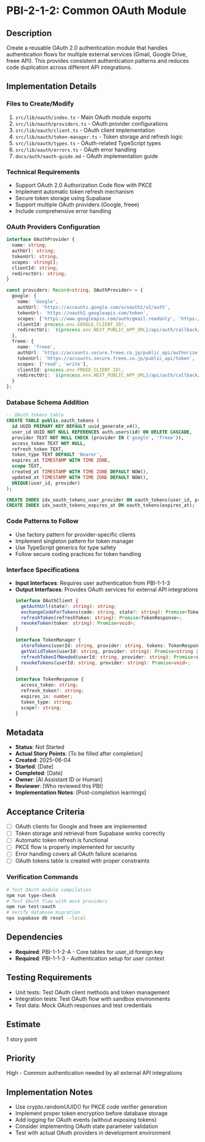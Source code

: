 # PBI-2-1-2: Common OAuth Module

## Description
Create a reusable OAuth 2.0 authentication module that handles authentication flows for multiple external services (Gmail, Google Drive, freee API). This provides consistent authentication patterns and reduces code duplication across different API integrations.

## Implementation Details

### Files to Create/Modify
1. `src/lib/oauth/index.ts` - Main OAuth module exports
2. `src/lib/oauth/providers.ts` - OAuth provider configurations
3. `src/lib/oauth/client.ts` - OAuth client implementation
4. `src/lib/oauth/token-manager.ts` - Token storage and refresh logic
5. `src/lib/oauth/types.ts` - OAuth-related TypeScript types
6. `src/lib/oauth/errors.ts` - OAuth error handling
7. `docs/auth/oauth-guide.md` - OAuth implementation guide

### Technical Requirements
- Support OAuth 2.0 Authorization Code flow with PKCE
- Implement automatic token refresh mechanism
- Secure token storage using Supabase
- Support multiple OAuth providers (Google, freee)
- Include comprehensive error handling

### OAuth Providers Configuration
```typescript
interface OAuthProvider {
  name: string;
  authUrl: string;
  tokenUrl: string;
  scopes: string[];
  clientId: string;
  redirectUri: string;
}

const providers: Record<string, OAuthProvider> = {
  google: {
    name: 'Google',
    authUrl: 'https://accounts.google.com/o/oauth2/v2/auth',
    tokenUrl: 'https://oauth2.googleapis.com/token',
    scopes: ['https://www.googleapis.com/auth/gmail.readonly', 'https://www.googleapis.com/auth/drive.file'],
    clientId: process.env.GOOGLE_CLIENT_ID!,
    redirectUri: `${process.env.NEXT_PUBLIC_APP_URL}/api/auth/callback/google`
  },
  freee: {
    name: 'freee',
    authUrl: 'https://accounts.secure.freee.co.jp/public_api/authorize',
    tokenUrl: 'https://accounts.secure.freee.co.jp/public_api/token',
    scopes: ['read', 'write'],
    clientId: process.env.FREEE_CLIENT_ID!,
    redirectUri: `${process.env.NEXT_PUBLIC_APP_URL}/api/auth/callback/freee`
  }
};
```

### Database Schema Addition
```sql
-- OAuth tokens table
CREATE TABLE public.oauth_tokens (
  id UUID PRIMARY KEY DEFAULT uuid_generate_v4(),
  user_id UUID NOT NULL REFERENCES auth.users(id) ON DELETE CASCADE,
  provider TEXT NOT NULL CHECK (provider IN ('google', 'freee')),
  access_token TEXT NOT NULL,
  refresh_token TEXT,
  token_type TEXT DEFAULT 'Bearer',
  expires_at TIMESTAMP WITH TIME ZONE,
  scope TEXT,
  created_at TIMESTAMP WITH TIME ZONE DEFAULT NOW(),
  updated_at TIMESTAMP WITH TIME ZONE DEFAULT NOW(),
  UNIQUE(user_id, provider)
);

CREATE INDEX idx_oauth_tokens_user_provider ON oauth_tokens(user_id, provider);
CREATE INDEX idx_oauth_tokens_expires_at ON oauth_tokens(expires_at);
```

### Code Patterns to Follow
- Use factory pattern for provider-specific clients
- Implement singleton pattern for token manager
- Use TypeScript generics for type safety
- Follow secure coding practices for token handling

### Interface Specifications
- **Input Interfaces**: Requires user authentication from PBI-1-1-3
- **Output Interfaces**: Provides OAuth services for external API integrations
  ```typescript
  interface OAuthClient {
    getAuthUrl(state?: string): string;
    exchangeCodeForTokens(code: string, state?: string): Promise<TokenResponse>;
    refreshToken(refreshToken: string): Promise<TokenResponse>;
    revokeToken(token: string): Promise<void>;
  }
  
  interface TokenManager {
    storeTokens(userId: string, provider: string, tokens: TokenResponse): Promise<void>;
    getValidToken(userId: string, provider: string): Promise<string | null>;
    refreshTokenIfNeeded(userId: string, provider: string): Promise<string | null>;
    revokeTokens(userId: string, provider: string): Promise<void>;
  }
  
  interface TokenResponse {
    access_token: string;
    refresh_token?: string;
    expires_in: number;
    token_type: string;
    scope?: string;
  }
  ```

## Metadata
- **Status**: Not Started
- **Actual Story Points**: [To be filled after completion]
- **Created**: 2025-06-04
- **Started**: [Date]
- **Completed**: [Date]
- **Owner**: [AI Assistant ID or Human]
- **Reviewer**: [Who reviewed this PBI]
- **Implementation Notes**: [Post-completion learnings]

## Acceptance Criteria
- [ ] OAuth clients for Google and freee are implemented
- [ ] Token storage and retrieval from Supabase works correctly
- [ ] Automatic token refresh is functional
- [ ] PKCE flow is properly implemented for security
- [ ] Error handling covers all OAuth failure scenarios
- [ ] OAuth tokens table is created with proper constraints

### Verification Commands
```bash
# Test OAuth module compilation
npm run type-check
# Test OAuth flow with mock providers
npm run test:oauth
# Verify database migration
npx supabase db reset --local
```

## Dependencies
- **Required**: PBI-1-1-2-A - Core tables for user_id foreign key
- **Required**: PBI-1-1-3 - Authentication setup for user context

## Testing Requirements
- Unit tests: Test OAuth client methods and token management
- Integration tests: Test OAuth flow with sandbox environments
- Test data: Mock OAuth responses and test credentials

## Estimate
1 story point

## Priority
High - Common authentication needed by all external API integrations

## Implementation Notes
- Use crypto.randomUUID() for PKCE code verifier generation
- Implement proper token encryption before database storage
- Add logging for OAuth events (without exposing tokens)
- Consider implementing OAuth state parameter validation
- Test with actual OAuth providers in development environment
